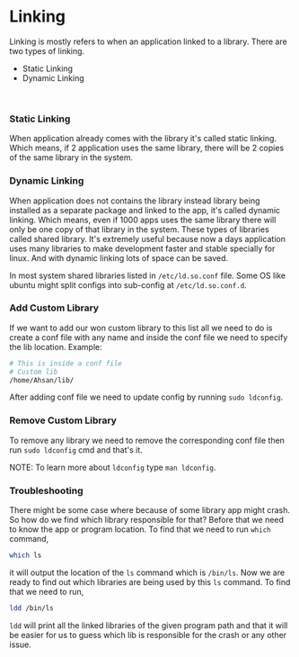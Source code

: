 # Linking
Linking is mostly refers to when an application linked to a library. There are two types of linking.
- Static Linking
- Dynamic Linking
<br>

### Static Linking
When application already comes with the library it's called static linking. Which means, if 2 application uses the same library, there will be 2 copies of the same library in the system.
<br>

### Dynamic Linking
When application does not contains the library instead library being installed as a separate package and linked to the app, it's called dynamic linking.  Which means, even if 1000 apps uses the same library there will only be one copy of that library in the system. These types of libraries called shared library. It's extremely useful because now a days application uses many libraries to make development faster and stable specially for linux. And with dynamic linking lots of space can be saved.

In most system shared libraries listed in `/etc/ld.so.conf` file. Some OS like ubuntu might split configs into sub-config at `/etc/ld.so.conf.d`.
<br>


### Add Custom Library
If we want to add our won custom library to this list all we need to do is create a conf file with any name and inside the conf file we need to specify the lib location.
Example:
```bash
# This is inside a conf file
# Custom lib
/home/Ahsan/lib/
```

After adding conf file we need to update config by running `sudo ldconfig`.
<br>

### Remove Custom Library
To remove any library we need to remove the corresponding conf file then run `sudo ldconfig` cmd and that's it.


NOTE: To learn more about `ldconfig` type `man ldconfig`.
<br>

### Troubleshooting
There might be some case where because of some library app might crash. So how do we find which library responsible for that?
Before that we need to know the app or program location. To find that we need to run `which` command,
```bash
which ls
```

it will output the location of the `ls` command which is `/bin/ls`. Now we are ready to find out which libraries are being used by this `ls`  command. To find that we need to run,
```bash
ldd /bin/ls
```

`ldd` will print all the linked libraries of the given program path and that it will be easier for us to guess which lib is responsible for the crash or any other issue.